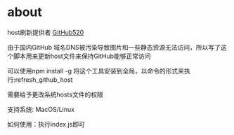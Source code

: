 about 
===============

host刷新提供者 [GitHub520](https://github.com/521xueweihan/GitHub520)

由于国内GitHub 域名DNS被污染导致图片和一些静态资源无法访问，所以写了这个脚本用来更新host文件来保持GitHub能够正常访问

可以使用npm install -g 将这个工具安装到全局，以命令的形式来执行:refresh_github_host

需要给予更改系统hosts文件的权限

支持系统: MacOS/Linux

如何使用：执行index.js即可
